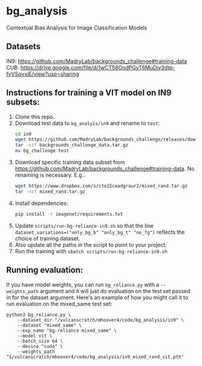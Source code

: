 # bg_analysis
Contextual Bias Analysis for Image Classification Models

## Datasets
IN9: https://github.com/MadryLab/backgrounds_challenge#training-data
CUB: https://drive.google.com/file/d/1wCT58OodPGyT6MuDiy3dtp-fyVSqvxiE/view?usp=sharing

## Instructions for training a VIT model on IN9 subsets:

1. Clone this repo.
2. Download test data to `bg_analyis/in9` and rename to `test`:
   ```sh
   cd in9
   wget https://github.com/MadryLab/backgrounds_challenge/releases/download/data/backgrounds_challenge_data.tar.gz
   tar -xzf backgrounds_challenge_data.tar.gz
   mv bg_challenge test
   ```
3. Download specific training data subset from https://github.com/MadryLab/backgrounds_challenge#training-data. No renaming is necessary. E.g.:
   ```sh
   wget https://www.dropbox.com/s/cto15ceadgraur2/mixed_rand.tar.gz
   tar -xzf mixed_rand.tar.gz
   ```
4. Install dependencies:
    ```sh
    pip install -r imagenet/requirements.txt
    ```
5. Update `scripts/run-bg-reliance-in9.sh` so that the line `dataset_variations=("only_bg_b" "only_bg_t" "no_fg")` reflects the choice of training dataset.
6. Also update all the paths in the script to point to your project.
7. Run the training with `sbatch scripts/run-bg-reliance-in9.sh`


## Running evaluation:

If you have model weights, you can run `bg_reliance.py` with a `--weights_path` argument and it will just do evaluation on the test set passed in for the dataset argument. Here's an example of how you might call it to run evaluation on the mixed_same test set:
```
python3 bg_reliance.py \
    --dataset_dir "/vulcanscratch/mhoover4/code/bg_analysis/in9" \
    --dataset "mixed_same" \
    --exp_name "bg-reliance-mixed_same" \
    --model vit \
    --batch_size 64 \
    --device "cuda" \
    --weights_path "$/vulcanscratch/mhoover4/code/bg_analysis/in9_mixed_rand_vit.pth"
```
